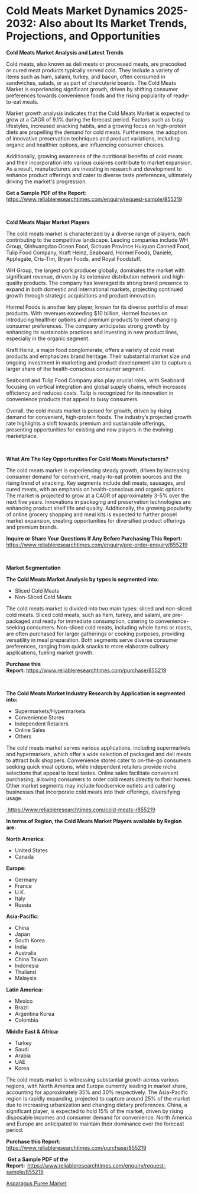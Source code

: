 <p><h1>Cold Meats Market Dynamics 2025-2032: Also about Its Market Trends, Projections, and Opportunities</h1></p><p><strong>Cold Meats Market Analysis and Latest Trends</strong></p>
<p><p>Cold meats, also known as deli meats or processed meats, are precooked or cured meat products typically served cold. They include a variety of items such as ham, salami, turkey, and bacon, often consumed in sandwiches, salads, or as part of charcuterie boards. The Cold Meats Market is experiencing significant growth, driven by shifting consumer preferences towards convenience foods and the rising popularity of ready-to-eat meals.</p><p>Market growth analysis indicates that the Cold Meats Market is expected to grow at a CAGR of 9.1% during the forecast period. Factors such as busy lifestyles, increased snacking habits, and a growing focus on high-protein diets are propelling the demand for cold meats. Furthermore, the adoption of innovative preservation techniques and product variations, including organic and healthier options, are influencing consumer choices. </p><p>Additionally, growing awareness of the nutritional benefits of cold meats and their incorporation into various cuisines contribute to market expansion. As a result, manufacturers are investing in research and development to enhance product offerings and cater to diverse taste preferences, ultimately driving the market's progression.</p></p>
<p><strong>Get a Sample PDF of the Report:&nbsp;</strong> <a href="https://www.reliableresearchtimes.com/enquiry/request-sample/855219?utm_campaign=2182&utm_medium=2&utm_source=Github&utm_content=ia&utm_term=14022025&utm_id=cold-meats">https://www.reliableresearchtimes.com/enquiry/request-sample/855219</a></p>
<p>&nbsp;</p>
<p><strong>Cold Meats Major Market Players</strong></p>
<p><p>The cold meats market is characterized by a diverse range of players, each contributing to the competitive landscape. Leading companies include WH Group, Qinhuangdao Ocean Food, Sichuan Province Huiquan Canned Food, Tulip Food Company, Kraft Heinz, Seaboard, Hormel Foods, Daniele, Applegate, Cris-Tim, Bryan Foods, and Royal Foodstuff.</p><p>WH Group, the largest pork producer globally, dominates the market with significant revenue, driven by its extensive distribution network and high-quality products. The company has leveraged its strong brand presence to expand in both domestic and international markets, projecting continued growth through strategic acquisitions and product innovation.</p><p>Hormel Foods is another key player, known for its diverse portfolio of meat products. With revenues exceeding $10 billion, Hormel focuses on introducing healthier options and premium products to meet changing consumer preferences. The company anticipates strong growth by enhancing its sustainable practices and investing in new product lines, especially in the organic segment.</p><p>Kraft Heinz, a major food conglomerate, offers a variety of cold meat products and emphasizes brand heritage. Their substantial market size and ongoing investment in marketing and product development aim to capture a larger share of the health-conscious consumer segment.</p><p>Seaboard and Tulip Food Company also play crucial roles, with Seaboard focusing on vertical integration and global supply chains, which increases efficiency and reduces costs. Tulip is recognized for its innovation in convenience products that appeal to busy consumers.</p><p>Overall, the cold meats market is poised for growth, driven by rising demand for convenient, high-protein foods. The industry’s projected growth rate highlights a shift towards premium and sustainable offerings, presenting opportunities for existing and new players in the evolving marketplace.</p></p>
<p>&nbsp;</p>
<p><strong>What Are The Key Opportunities For Cold Meats Manufacturers?</strong></p>
<p><p>The cold meats market is experiencing steady growth, driven by increasing consumer demand for convenient, ready-to-eat protein sources and the rising trend of snacking. Key segments include deli meats, sausages, and cured meats, with an emphasis on health-conscious and organic options. The market is projected to grow at a CAGR of approximately 3-5% over the next five years. Innovations in packaging and preservation technologies are enhancing product shelf life and quality. Additionally, the growing popularity of online grocery shopping and meal kits is expected to further propel market expansion, creating opportunities for diversified product offerings and premium brands.</p></p>
<p><strong>Inquire or Share Your Questions If Any Before Purchasing This Report:</strong> <a href="https://www.reliableresearchtimes.com/enquiry/pre-order-enquiry/855219?utm_campaign=2182&utm_medium=2&utm_source=Github&utm_content=ia&utm_term=14022025&utm_id=cold-meats">https://www.reliableresearchtimes.com/enquiry/pre-order-enquiry/855219</a></p>
<p>&nbsp;</p>
<p><strong>Market Segmentation</strong></p>
<p><strong>The Cold Meats Market Analysis by types is segmented into:</strong></p>
<p><ul><li>Sliced Cold Meats</li><li>Non-Sliced Cold Meats</li></ul></p>
<p><p>The cold meats market is divided into two main types: sliced and non-sliced cold meats. Sliced cold meats, such as ham, turkey, and salami, are pre-packaged and ready for immediate consumption, catering to convenience-seeking consumers. Non-sliced cold meats, including whole hams or roasts, are often purchased for larger gatherings or cooking purposes, providing versatility in meal preparation. Both segments serve diverse consumer preferences, ranging from quick snacks to more elaborate culinary applications, fueling market growth.</p></p>
<p><strong>Purchase this Report:&nbsp;</strong><a href="https://www.reliableresearchtimes.com/purchase/855219?utm_campaign=2182&utm_medium=2&utm_source=Github&utm_content=ia&utm_term=14022025&utm_id=cold-meats">https://www.reliableresearchtimes.com/purchase/855219</a></p>
<p>&nbsp;</p>
<p><strong>The Cold Meats Market Industry Research by Application is segmented into:</strong></p>
<p><ul><li>Supermarkets/Hypermarkets</li><li>Convenience Stores</li><li>Independent Retailers</li><li>Online Sales</li><li>Others</li></ul></p>
<p><p>The cold meats market serves various applications, including supermarkets and hypermarkets, which offer a wide selection of packaged and deli meats to attract bulk shoppers. Convenience stores cater to on-the-go consumers seeking quick meal options, while independent retailers provide niche selections that appeal to local tastes. Online sales facilitate convenient purchasing, allowing consumers to order cold meats directly to their homes. Other market segments may include foodservice outlets and catering businesses that incorporate cold meats into their offerings, diversifying usage.</p></p>
<p><a href="https://www.reliableresearchtimes.com/cold-meats-r855219?utm_campaign=2182&utm_medium=2&utm_source=Github&utm_content=ia&utm_term=14022025&utm_id=cold-meats">&nbsp;https://www.reliableresearchtimes.com/cold-meats-r855219</a></p>
<p><strong>In terms of Region, the Cold Meats Market Players available by Region are:</strong></p>
<p>
    <p> <strong> North America: </strong>
        <ul>
            <li>United States</li>
            <li>Canada</li>
        </ul>
        </p> 
    <p> <strong> Europe: </strong>
        <ul>
            <li>Germany</li>
            <li>France</li>
            <li>U.K.</li>
            <li>Italy</li>
            <li>Russia</li>
        </ul>
        </p> 
    <p> <strong> Asia-Pacific: </strong>
        <ul>
            <li>China</li>
            <li>Japan</li>
            <li>South Korea</li>
            <li>India</li>
            <li>Australia</li>
            <li>China Taiwan</li>
            <li>Indonesia</li>
            <li>Thailand</li>
            <li>Malaysia</li>
        </ul>
        </p> 
    <p> <strong> Latin America: </strong>
        <ul>
            <li>Mexico</li>
            <li>Brazil</li>
            <li>Argentina Korea</li>
            <li>Colombia</li>
        </ul>
        </p> 
    <p> <strong> Middle East & Africa: </strong>
        <ul>
            <li>Turkey</li>
            <li>Saudi</li>
            <li>Arabia</li>
            <li>UAE</li>
            <li>Korea</li>
        </ul>
    </p>
    </p>
<p><p>The cold meats market is witnessing substantial growth across various regions, with North America and Europe currently leading in market share, accounting for approximately 35% and 30% respectively. The Asia-Pacific region is rapidly expanding, projected to capture around 25% of the market due to increasing urbanization and changing dietary preferences. China, a significant player, is expected to hold 15% of the market, driven by rising disposable incomes and consumer demand for convenience. North America and Europe are anticipated to maintain their dominance over the forecast period.</p></p>
<p><strong>Purchase this Report: </strong><a href="https://www.reliableresearchtimes.com/purchase/855219?utm_campaign=2182&utm_medium=2&utm_source=Github&utm_content=ia&utm_term=14022025&utm_id=cold-meats">https://www.reliableresearchtimes.com/purchase/855219</a></p>
<p>&nbsp;<strong>Get a Sample PDF of the Report:&nbsp;&nbsp;</strong><a href="https://www.reliableresearchtimes.com/enquiry/request-sample/855219?utm_campaign=2182&utm_medium=2&utm_source=Github&utm_content=ia&utm_term=14022025&utm_id=cold-meats">https://www.reliableresearchtimes.com/enquiry/request-sample/855219</a></p>
<p><strong></strong></p>
<p><p><a href="https://github.com/tona7vba/Market-Research-Report-List-1/blob/main/asparagus-puree-market.md?utm_campaign=2182&utm_medium=2&utm_source=Github&utm_content=ia&utm_term=14022025&utm_id=cold-meats">Asparagus Puree Market</a></p></p>